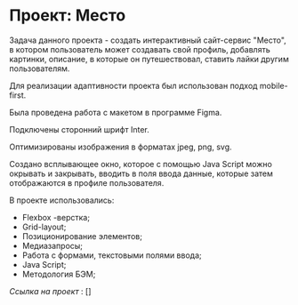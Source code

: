 # Проект: Место
Задача данного проекта - создать интерактивный сайт-сервис "Место", в котором пользователь может создавать свой профиль, добавлять картинки, описание, в которые он путешествовал, ставить лайки другим пользователям.

Для реализации адаптивности проекта был использован подход mobile-first.

Была проведена работа с макетом в программе Figma.

Подключены сторонний шрифт Inter.

Оптимизированы изображения в форматах jpeg, png, svg.

Создано всплывающее окно, которое с помощью Java Script можно окрывать и закрывать, вводить в поля ввода данные, которые затем отображаются в профиле пользователя.

В проекте использовались:
* Flexbox -верстка;
* Grid-layout;
* Позиционирование элементов;
* Медиазапросы;
* Работа с формами, текстовыми полями ввода;
* Java Script;
* Методология БЭМ;

*Ссылка на проект* : []
